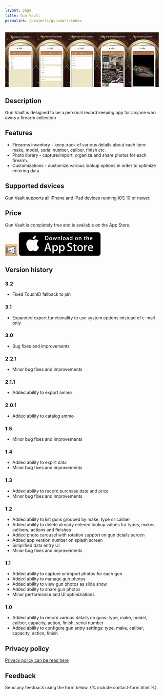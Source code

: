 ```yaml
---
layout: page
title: Gun Vault
permalink: /projects/gunvault/index
---
```


![Screenshots](Screenshots.jpg)

## Description

Gun Vault is designed to be a personal record keeping app for anyone who owns a firearm collection

## Features

- Firearms inventory - keep track of various details about each item: make, model, serial number, caliber, finish etc.
- Photo library - capture/import, organize and share photos for each firearm.
- Customizations - customize various lookup options in order to optimize entering data.

## Supported devices

Gun Vault supports all iPhone and iPad devices running iOS 10 or newer.

## Price

Gun Vault is completely free and is available on the App Store.

<a href="https://itunes.apple.com/us/app/gun-vault/id1204610507?mt=8" target="_blank" rel="external"><img src="Icon.jpg"></a>
<a href="https://itunes.apple.com/us/app/gun-vault/id1204610507?mt=8" target="_blank" rel="external"><img src="/images/Download_on_the_App_Store_Badge_US-UK_135x40.svg"></a>

## Version history

### 3.2

- Fixed TouchID fallback to pin

### 3.1

- Expanded export functionality to use system options intstead of e-mail only

### 3.0

- Bug fixes and improvements

### 2.2.1

- Minor bug fixes and improvements

### 2.1.1

- Added ability to export ammo

### 2.0.1

- Added ability to catalog ammo

### 1.5

- Minor bug fixes and improvements

### 1.4

- Added ability to expirt data
- Minor bug fixes and improvements

### 1.3

- Added ability to record purchase date and price
- Minor bug fixes and improvements

### 1.2

- Added ability to list guns grouped by make, type or caliber
- Added ability to delete already entered lookup values for types, makes, calibers, actions and finishes
- Added photo carousel with rotation support on gun details screen
- Added app version number on splash screen
- Simplified data entry UI
- Minor bug fixes and improvements

### 1.1

- Added ability to capture or import photos for each gun
- Added ability to manage gun photos
- Added ability to view gun photos as slide show
- Added ability to share gun photos
- Minor performance and UI optimiziations

### 1.0

- Added ability to record various details on guns: type, make, model, caliber, capacity, action, finish, serial number
- Added ability to configure gun entry settings: type, make, caliber, capacity, action, finish

## Privacy policy

[Privacy policy can be read here](/projects/gunvault/privacy)

## Feedback

Send any feedback using the form below.
{% include contact-form.html %}
